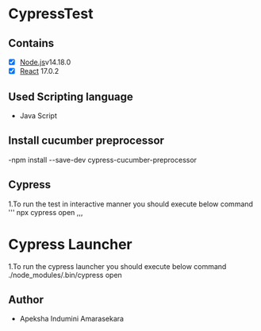 # CypressTest

## Contains
- [x] [Node.js](https://nodejs.org/en/)v14.18.0
- [x] [React](https://facebook.github.io/react/) 17.0.2

## Used Scripting language
- Java Script

## Install cucumber preprocessor
-npm install --save-dev cypress-cucumber-preprocessor

## Cypress
1.To run the test in interactive manner you should execute below command
'''
npx cypress open
,,,

# Cypress Launcher
1.To run the cypress launcher you should execute below command
./node_modules/.bin/cypress open

## Author
- Apeksha Indumini Amarasekara